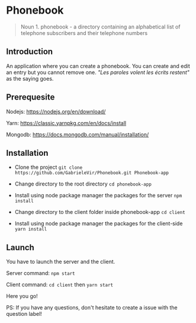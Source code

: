 # Phonebook
> Noun	1.	phonebook - a directory containing an alphabetical list of telephone subscribers and their telephone numbers
## Introduction
An application where you can create a phonebook.
You can create and edit an entry but you cannot remove one. <em>"Les paroles volent les écrits restent"</em> as the saying goes.

## Prerequesite

Nodejs: https://nodejs.org/en/download/

Yarn: https://classic.yarnpkg.com/en/docs/install

Mongodb: https://docs.mongodb.com/manual/installation/

## Installation
- Clone the project
```git clone https://github.com/GabrieleVir/Phonebook.git Phonebook-app```

- Change directory to the root directory
```cd phonebook-app```

- Install using node package manager the packages for the server ```npm install```

- Change directory to the client folder inside phonebook-app ```cd client```

- Install using node package manager the packages for the client-side ```yarn install```

## Launch

You have to launch the server and the client.

Server command: ```npm start```

Client command: ```cd client``` then ```yarn start```

Here you go!

PS: If you have any questions, don't hesitate to create a issue with the question label!